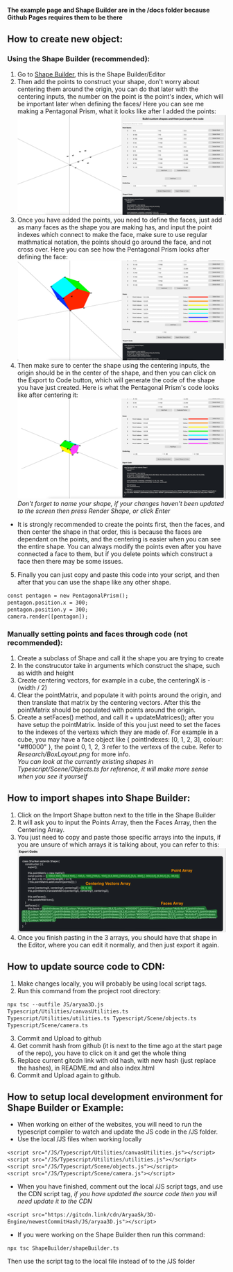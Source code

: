 **The example page and Shape Builder are in the /docs folder because Github Pages requires them to be there**

## How to create new object:
### Using the Shape Builder (**recommended**):
1. Go to [Shape Builder](https://aryaask.github.io/3D-Engine/), this is the Shape Builder/Editor
2. Then add the points to construct your shape, don't worry about centering them around the origin, you can do that later with the centering inputs, the number on the point is the point's index, which will be important later when defining the faces/ Here you can see me making a Pentagonal Prism, what it looks like after I added the points:\
![Shape Builder Preview 1](https://github.com/AryaaSk/3D-Engine/blob/master/Previews/ShapeBuilderPreview1.png?raw=true)
3. Once you have added the points, you need to define the faces, just add as many faces as the shape you are making has, and input the point indexes which connect to make the face, make sure to use regular mathmatical notation, the points should go around the face, and not cross over. Here you can see how the Pentagonal Prism looks after defining the face:\
![Shape Builder Preview 2](https://github.com/AryaaSk/3D-Engine/blob/master/Previews/ShapeBuilderPreview2.png?raw=true)
4. Then make sure to center the shape using the centering inputs, the origin should be in the center of the shape, and then you can click on the Export to Code button, which will generate the code of the shape you have just created. Here is what the Pentagonal Prism's code looks like after centering it:\
![Shape Builder Preview 3](https://github.com/AryaaSk/3D-Engine/blob/master/Previews/ShapeBuilderPreview3.png?raw=true)\
*Don't forget to name your shape, if your changes haven't been updated to the screen then press Render Shape, or click Enter*
- It is strongly recommended to create the points first, then the faces, and then center the shape in that order, this is because the faces are dependant on the points, and the centering is easier when you can see the entire shape. You can always modify the points even after you have connected a face to them, but if you delete points which construct a face then there may be some issues.

5. Finally you can just copy and paste this code into your script, and then after that you can use the shape like any other shape.
```
const pentagon = new PentagonalPrism();
pentagon.position.x = 300;
pentagon.position.y = 300;
camera.render([pentagon]);
```

### Manually setting points and faces through code (**not recommended**):
1. Create a subclass of Shape and call it the shape you are trying to create
2. In the construcutor take in arguments which construct the shape, such as width and height
3. Create centering vectors, for example in a cube, the centeringX is -(width / 2)
4. Clear the pointMatrix, and populate it with points around the origin, and then translate that matrix by the centering vectors. After this the pointMatrix should be populated with points around the origin.
5. Create a setFaces() method, and call it + updateMatrices(); after you have setup the pointMatrix. Inside of this you just need to set the faces to the indexes of the vertexs which they are made of. For example in a cube, you may have a face object like { pointIndexes: [0, 1, 2, 3], colour: "#ff0000" }, the point 0, 1, 2, 3 refer to the vertexs of the cube. Refer to *Research/BoxLayout.png* for more info.\
*You can look at the currently existing shapes in Typescript/Scene/Objects.ts for reference, it will make more sense when you see it yourself*

## How to import shapes into Shape Builder:
1. Click on the Import Shape button next to the title in the Shape Builder
2. It will ask you to input the Points Array, then the Faces Array, then the Centering Array.
3. You just need to copy and paste those specific arrays into the inputs, if you are unsure of which arrays it is talking about, you can refer to this:\
![Shape Builder Code](https://github.com/AryaaSk/3D-Engine/blob/master/Previews/ImportCodeExplanation.png?raw=true)
4. Once you finish pasting in the 3 arrays, you should have that shape in the Editor, where you can edit it normally, and then just export it again.

## How to update source code to CDN:
1. Make changes locally, you will probably be using local script tags.
2. Run this command from the project root directory: 
```
npx tsc --outfile JS/aryaa3D.js Typescript/Utilities/canvasUtilities.ts Typescript/Utilities/utilities.ts Typescript/Scene/objects.ts Typescript/Scene/camera.ts
```
3. Commit and Upload to github
4. Get commit hash from github (it is next to the time ago at the start page of the repo), you have to click on it and get the whole thing
5. Replace current gitcdn link with old hash, with new hash (just replace the hashes), in README.md and also index.html
6. Commit and Upload again to github. 

## How to setup local development environment for Shape Builder or Example:
- When working on either of the websites, you will need to run the typescript compiler to watch and update the JS code in the /JS folder.
- Use the local /JS files when working locally
```
<script src="/JS/Typescript/Utilities/canvasUtilities.js"></script>
<script src="/JS/Typescript/Utilities/utilities.js"></script>
<script src="/JS/Typescript/Scene/objects.js"></script>
<script src="/JS/Typescript/Scene/camera.js"></script>
```

- When you have finished, comment out the local /JS script tags, and use the CDN script tag, *if you have updated the source code then you will need update it to the CDN*
```
<script src="https://gitcdn.link/cdn/AryaaSk/3D-Engine/newestCommitHash/JS/aryaa3D.js"></script> 
```
- If you were working on the Shape Builder then run this command:
```
npx tsc ShapeBuilder/shapeBuilder.ts
```
Then use the script tag to the local file instead of to the /JS folder